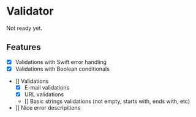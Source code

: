 # Validator

Not ready yet.

## Features

- [x] Validations with  Swift error handling
- [x] Validations with Boolean conditionals
- [] Validations
    - [x] E-mail validations
    - [x] URL validations
    - [] Basic strings validations (not empty, starts with, ends with, etc)
- [] Nice error descripitions
